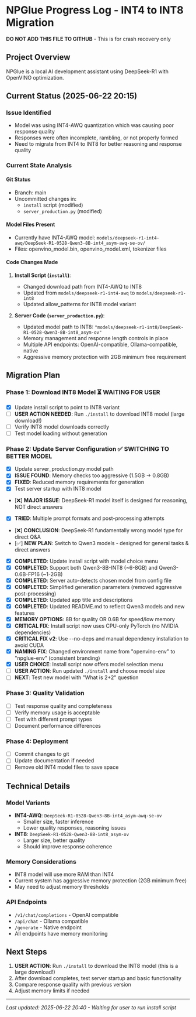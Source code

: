 # NPGlue Progress Log - INT4 to INT8 Migration

**DO NOT ADD THIS FILE TO GITHUB** - This is for crash recovery only

## Project Overview
NPGlue is a local AI development assistant using DeepSeek-R1 with OpenVINO optimization.

## Current Status (2025-06-22 20:15)

### Issue Identified
- Model was using INT4-AWQ quantization which was causing poor response quality
- Responses were often incomplete, rambling, or not properly formed
- Need to migrate from INT4 to INT8 for better reasoning and response quality

### Current State Analysis

#### Git Status
- Branch: main
- Uncommitted changes in:
  - `install` script (modified)
  - `server_production.py` (modified)

#### Model Files Present
- Currently have INT4-AWQ model: `models/deepseek-r1-int4-awq/DeepSeek-R1-0528-Qwen3-8B-int4_asym-awq-se-ov/`
- Files: openvino_model.bin, openvino_model.xml, tokenizer files

#### Code Changes Made
1. **Install Script (`install`)**: 
   - Changed download path from INT4-AWQ to INT8
   - Updated from `models/deepseek-r1-int4-awq` to `models/deepseek-r1-int8`
   - Updated allow_patterns for INT8 model variant

2. **Server Code (`server_production.py`)**:
   - Updated model path to INT8: `"models/deepseek-r1-int8/DeepSeek-R1-0528-Qwen3-8B-int8_asym-ov"`
   - Memory management and response length controls in place
   - Multiple API endpoints: OpenAI-compatible, Ollama-compatible, native
   - Aggressive memory protection with 2GB minimum free requirement

## Migration Plan

### Phase 1: Download INT8 Model ⏳ WAITING FOR USER
- [x] Update install script to point to INT8 variant
- [ ] **USER ACTION NEEDED**: Run `./install` to download INT8 model (large download!)
- [ ] Verify INT8 model downloads correctly
- [ ] Test model loading without generation

### Phase 2: Update Server Configuration ✅ SWITCHING TO BETTER MODEL
- [x] Update server_production.py model path
- [x] **ISSUE FOUND**: Memory checks too aggressive (1.5GB -> 0.8GB)
- [x] **FIXED**: Reduced memory requirements for generation
- [x] Test server startup with INT8 model
- [❌] **MAJOR ISSUE**: DeepSeek-R1 model itself is designed for reasoning, NOT direct answers
- [x] **TRIED**: Multiple prompt formats and post-processing attempts
- [❌] **CONCLUSION**: DeepSeek-R1 fundamentally wrong model type for direct Q&A
- [✅] **NEW PLAN**: Switch to Qwen3 models - designed for general tasks & direct answers
- [x] **COMPLETED**: Update install script with model choice menu
- [x] **COMPLETED**: Support both Qwen3-8B-INT8 (~6-8GB) and Qwen3-0.6B-FP16 (~1-2GB)
- [x] **COMPLETED**: Server auto-detects chosen model from config file
- [x] **COMPLETED**: Simplified generation parameters (removed aggressive post-processing)
- [x] **COMPLETED**: Updated app title and descriptions
- [x] **COMPLETED**: Updated README.md to reflect Qwen3 models and new features
- [x] **MEMORY OPTIONS**: 8B for quality OR 0.6B for speed/low memory
- [x] **CRITICAL FIX**: Install script now uses CPU-only PyTorch (no NVIDIA dependencies)
- [x] **CRITICAL FIX v2**: Use --no-deps and manual dependency installation to avoid CUDA
- [x] **NAMING FIX**: Changed environment name from "openvino-env" to "npglue-env" (consistent branding)
- [x] **USER CHOICE**: Install script now offers model selection menu
- [ ] **USER ACTION**: Run updated `./install` and choose model size
- [ ] **NEXT**: Test new model with "What is 2+2" question

### Phase 3: Quality Validation
- [ ] Test response quality and completeness
- [ ] Verify memory usage is acceptable
- [ ] Test with different prompt types
- [ ] Document performance differences

### Phase 4: Deployment
- [ ] Commit changes to git
- [ ] Update documentation if needed
- [ ] Remove old INT4 model files to save space

## Technical Details

### Model Variants
- **INT4-AWQ**: `DeepSeek-R1-0528-Qwen3-8B-int4_asym-awq-se-ov`
  - Smaller size, faster inference
  - Lower quality responses, reasoning issues
- **INT8**: `DeepSeek-R1-0528-Qwen3-8B-int8_asym-ov` 
  - Larger size, better quality
  - Should improve response coherence

### Memory Considerations
- INT8 model will use more RAM than INT4
- Current system has aggressive memory protection (2GB minimum free)
- May need to adjust memory thresholds

### API Endpoints
- `/v1/chat/completions` - OpenAI compatible
- `/api/chat` - Ollama compatible  
- `/generate` - Native endpoint
- All endpoints have memory monitoring

## Next Steps
1. **USER ACTION**: Run `./install` to download the INT8 model (this is a large download!)
2. After download completes, test server startup and basic functionality
3. Compare response quality with previous version
4. Adjust memory limits if needed

---
*Last updated: 2025-06-22 20:40 - Waiting for user to run install script*
